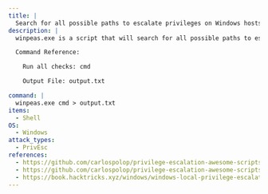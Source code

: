 ```yaml
---
title: |
  Search for all possible paths to escalate privileges on Windows hosts (winPEAS)
description: |
  winpeas.exe is a script that will search for all possible paths to escalate privileges on Windows hosts. The below command will run all priv esc checks and store the output in a file.

  Command Reference:

  	Run all checks: cmd

  	Output File: output.txt

command: |
  winpeas.exe cmd > output.txt
items:
  - Shell
OS:
  - Windows
attack_types:
  - PrivEsc
references:
  - https://github.com/carlospolop/privilege-escalation-awesome-scripts-suite/tree/master/winPEAS
  - https://github.com/carlospolop/privilege-escalation-awesome-scripts-suite/blob/master/winPEAS/winPEASexe/README.md
  - https://book.hacktricks.xyz/windows/windows-local-privilege-escalation
---
```

